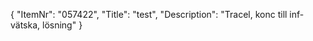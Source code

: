 {
  "ItemNr": "057422",
  "Title": "test",
  "Description": "Tracel, konc till inf-vätska, lösning"
}